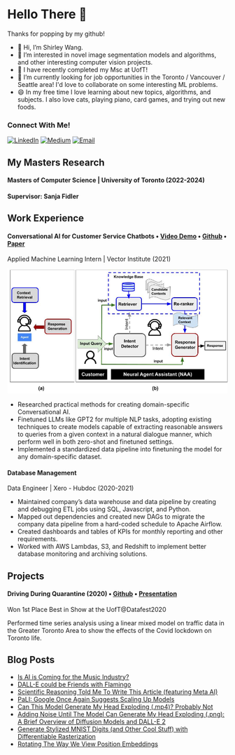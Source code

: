 # Hello There 👋 

<!---
ShirleyWangCVR/ShirleyWangCVR is a ✨ special ✨ repository because its `README.md` (this file) appears on your GitHub profile.
You can click the Preview link to take a look at your changes.
--->
Thanks for popping by my github!

- 👋 Hi, I’m Shirley Wang.
- 👀 I’m interested in novel image segmentation models and algorithms, and other interesting computer vision projects.
- 🌱 I have recently completed my Msc at UofT!
- 🔭 I’m currently looking for job opportunities in the Toronto / Vancouver / Seattle area! I'd love to collaborate on some interesting ML problems.
- 😄 In my free time I love learning about new topics, algorithms, and subjects. I also love cats, playing piano, card games, and trying out new foods.

### Connect With Me!

<a href="https://www.linkedin.com/in/shirley-yuemeng-wang/" target="_blank"><img alt="LinkedIn" src="https://img.shields.io/badge/linkedin-%230077B5.svg?&style=for-the-badge&logo=linkedin&logoColor=white" /></a>    <a href="https://medium.com/@shirleywangcvr" target="_blank"><img alt="Medium" src="https://img.shields.io/badge/medium-%2312100E.svg?&style=for-the-badge&logo=medium&logoColor=white" /></a>   <a href="mailto:shirleywang@hotmail.ca" target="_blank"><img alt="Email" src="https://img.shields.io/badge/Gmail-D14836?&style=for-the-badge&logo=Gmail&logoColor=white" /></a> 

## My Masters Research

#### Masters of Computer Science | University of Toronto (2022-2024)

#### Supervisor: Sanja Fidler





## Work Experience

#### Conversational AI for Customer Service Chatbots  •  [Video Demo](https://youtu.be/B1clXX_V1bQ?si=TUZSaT30pYu5dBIJ)  •  [Github](https://github.com/VectorInstitute/NAA/tree/main)  •  [Paper](https://aclanthology.org/2022.emnlp-industry.44/)

Applied Machine Learning Intern | Vector Institute (2021)

![Conversational AI](naa.jpg)

- Researched practical methods for creating domain-specific Conversational AI.
- Finetuned LLMs like GPT2 for multiple NLP tasks, adopting existing techniques to create models capable of extracting reasonable answers to queries from a given context in a natural dialogue manner, which perform well in both zero-shot and finetuned settings.
- Implemented a standardized data pipeline into finetuning the model for any domain-specific dataset.





#### Database Management

Data Engineer | Xero - Hubdoc (2020-2021)

- Maintained company’s data warehouse and data pipeline by creating and debugging ETL jobs using SQL, Javascript, and Python.
- Mapped out dependencies and created new DAGs to migrate the company data pipeline from a hard-coded schedule to Apache Airflow.
- Created dashboards and tables of KPIs for monthly reporting and other requirements.
- Worked with AWS Lambdas, S3, and Redshift to implement better database monitoring and archiving solutions.


## Projects


#### Driving During Quarantine (2020)  •  [Github](https://github.com/DataFestUofT/submit-project-shirley_eva/)  •  [Presentation](https://github.com/DataFestUofT/submit-project-shirley_eva/blob/master/DatafestSlideDeck.pdf)

Won 1st Place Best in Show at the UofT@Datafest2020

Performed time series analysis using a linear mixed model on traffic data in the Greater Toronto Area to show the effects of the Covid lockdown on Toronto life.


## Blog Posts

- [Is AI is Coming for the Music Industry?](https://medium.com/demistify/is-ai-is-coming-for-the-music-industry-885c11efbac2)
- [DALL-E could be Friends with Flamingo](https://medium.com/demistify/dall-e-could-be-friends-with-flamingo-49440fcbbdab)
- [Scientific Reasoning Told Me To Write This Article (featuring Meta AI)](https://medium.com/demistify/scientific-reasoning-told-me-to-write-this-article-featuring-meta-ai-8ad38452611)
- [PaLI: Google Once Again Suggests Scaling Up Models](https://medium.com/demistify/pali-google-once-again-suggests-scaling-up-models-867b22c1136d)
- [Can This Model Generate My Head Exploding (.mp4)? Probably Not](https://medium.com/demistify/can-this-model-generate-my-head-exploding-mp4-probably-not-f39c866b5ad7)
- [Adding Noise Until The Model Can Generate My Head Exploding (.png): A Brief Overview of Diffusion Models and DALL-E 2](https://medium.com/demistify/adding-noise-until-the-model-can-generate-my-head-exploding-png-7e31f672dd3c)
- [Generate Stylized MNIST Digits (and Other Cool Stuff) with Differentiable Rasterization](https://utorontomist.medium.com/generate-stylized-mnist-digits-and-other-cool-stuff-with-differentiable-rasterization-faa757e8cc4)
- [Rotating The Way We View Position Embeddings](https://utorontomist.medium.com/rotating-the-way-we-view-position-embeddings-8a5aebc9ee1)




